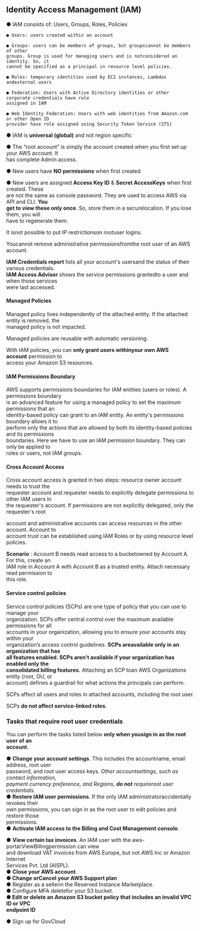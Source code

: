 ## Identity Access Management (IAM)

● IAM consists of: Users, Groups, Roles, Policies

```
● Users: users created within an account
```

```
● Groups: users can be members of groups, but groupscannot be members of other
groups. Group is used for managing users and is notconsidered an identity. So, it
cannot be specified as a principal in resource level policies.
```

```
● Roles: temporary identities used by EC2 instances, Lambdas andexternal users
```

```
● Federation: Users with Active Directory identities or other corporate credentials have role
assigned in IAM
```

```
● Web Identity Federation: Users with web identities from Amazon.com or other Open ID
provider have role assigned using Security Token Service (STS)
```

● IAM is **universal (global)** and not region specific

● The “root account” is simply the account created when you first set up your AWS account. It  
has complete Admin access.

● New users have **NO permissions** when first created

● New users are assigned **Access Key ID** & **Secret AccessKeys** when first created. These  
are not the same as console password. They are used to access AWS via API and CLI. **You  
get to view these only once**. So, store them in a securelocation. If you lose them, you will  
have to regenerate them.

It isnot possible to put IP restrictionson rootuser logins.

Youcannot remove administrative permissionsfromthe root user of an AWS account.

**IAM Credentials report** lists all your account's usersand the status of their various credentials.  
**IAM Access Advisor** shows the service permissions grantedto a user and when those services  
were last accessed.

#### Managed Policies

Managed policy lives independently of the attached entity. If the attached entity is removed, the  
managed policy is not impacted.

Managed policies are reusable with automatic versioning.

With IAM policies, you can **only grant users withinyour own AWS account** permission to  
access your Amazon S3 resources.

#### IAM Permissions Boundary

AWS supports permissions boundaries for IAM entities (users or roles). A permissions boundary  
is an advanced feature for using a managed policy to set the maximum permissions that an  
identity-based policy can grant to an IAM entity. An entity's permissions boundary allows it to  
perform only the actions that are allowed by both its identity-based policies and its permissions  
boundaries. Here we have to use an IAM permission boundary. They can only be applied to  
roles or users, not IAM groups.

#### Cross Account Access

Cross account access is granted in two steps: resource owner account needs to trust the  
requester account and requester needs to explicitly delegate permissions to other IAM users in  
the requester's account. If permissions are not explicitly delegated, only the requester's root

account and administrative accounts can access resources in the other account. Account to  
account trust can be established using IAM Roles or by using resource level policies.

**Scenario** : Account B needs read access to a bucketowned by Account A. For this, create an  
IAM role in Account A with Account B as a trusted entity. Attach necessary read permission to  
this role.

#### Service control policies

Service control policies (SCPs) are one type of policy that you can use to manage your  
organization. SCPs offer central control over the maximum available permissions for all  
accounts in your organization, allowing you to ensure your accounts stay within your  
organization’s access control guidelines. **SCPs areavailable only in an organization that has  
all features enabled. SCPs aren't available if your organization has enabled only the  
consolidated billing features.** Attaching an SCP toan AWS Organizations entity (root, OU, or  
account) defines a guardrail for what actions the principals can perform.

SCPs affect all users and roles in attached accounts, including the root user.

SCPs **do not affect service-linked roles**.

### Tasks that require root user credentials

You can perform the tasks listed below **only when yousign in as the root user of an  
account**.

● **Change your account settings**. This includes the accountname, email address, root user  
password, and root user access keys. _Other accountsettings, such as contact information,  
payment currency preference, and Regions,_ **_do not_** _requireroot user credentials._  
● **Restore IAM user permissions**. If the only IAM administratoraccidentally revokes their  
own permissions, you can sign in as the root user to edit policies and restore those  
permissions.  
● **Activate IAM access to the Billing and Cost Management console**.

● **View certain tax invoices**. An IAM user with the aws-portal:ViewBillingpermission can view  
and download VAT invoices from AWS Europe, but not AWS Inc or Amazon Internet  
Services Pvt. Ltd (AISPL).  
● **Close your AWS account**.  
**● Change orCancel your AWS Support plan**  
● Register as a sellerin the Reserved Instance Marketplace.  
● Configure MFA deletefor your S3 bucket.  
**● Edit or delete an Amazon S3 bucket policy that includes an invalid VPC ID or VPC  
endpoint ID**

● Sign up for GovCloud